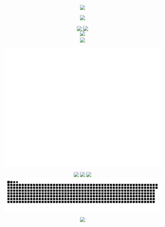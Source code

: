 <!--开头图片-->
<!-- https://github.com/kyechan99/capsule-render -->
<p align="center">
<img src="https://capsule-render.vercel.app/api?type=waving&color=timeGradient&height=300&&section=header&text=HI%20THERE!&fontSize=90&fontAlign=50&fontAlignY=30&desc=I%20am%20China_zzk!&descAlign=50&descSize=30&descAlignY=60&animation=twinkling">
</p>
 
<!--打字机-->
<!-- https://github.com/DenverCoder1/readme-typing-svg -->
<p align="center">
<img src="https://readme-typing-svg.demolab.com?font=Orbitron&size=25&pause=1000&center=true&vCenter=true&random=false&width=600&lines=Welcome+to+my+GitHub+profile+page!;I+am+super+obsessed+with+programming!" />
</p>
 
<!--语言统计-->
<p align="center">
<!-- https://github.com/anuraghazra/github-readme-stats -->
<img align="center" width="400" src="https://github-readme-stats.vercel.app/api?username=zzk6780051&theme=transparent&include_all_commits=true&show_icons=true&hide_border=true" />

<!--连续登录记录-->
<!-- https://github.com/DenverCoder1/github-readme-streak-stats -->
<img align="center" width="400" src="https://streak-stats.demolab.com?user=zzk6780051&theme=transparent&date_format=%5BY.%5Dn.j&hide_border=true" />
<br/>

<!--贡献统计-->
<!-- https://github.com/Ashutosh00710/github-readme-activity-graph -->
<img width="800" src="https://github-readme-activity-graph.vercel.app/graph?username=zzk6780051&theme=github-compact&hide_border=true&area=true">
<br/>

<!--使用最多语言-->
<!-- https://github.com/anuraghazra/github-readme-stats -->
<img align="center" src="https://github-readme-stats.vercel.app/api/top-langs/?username=zzk6780051&theme=transparent&hide_border=true&layout=donut-vertical&langs_count=6" />
<br/>

<!--个人统计-->
<p align="center">
  <img src="/github-metrics.svg" alt="Metrics">
</p>

<!--个人卡片-->
<!-- https://github.com/badges/shields -->
<p align="center">
<a href="https://github.com/zzk6780051"><img src="https://img.shields.io/badge/GitHub-zzk6780051-blue?logo=github" /></a>
<a href="https://space.bilibili.com/3546727674022555"><img src="https://img.shields.io/badge/哔哩哔哩-China_zzk-pink?logo=bilibili" /></a>
<img src="https://img.shields.io/badge/QQ-1478486657-green?logo=tencentqq" />

<!--贪吃蛇-->
<source media="(prefers-color-scheme: dark)" srcset="https://raw.githubusercontent.com/zzk6780051/zzk6780051/output/github-contribution-grid-snake-dark.svg">
<source media="(prefers-color-scheme: light)" srcset="https://raw.githubusercontent.com/zzk6780051/zzk6780051/output/github-contribution-grid-snake.svg">
<img alt="github contribution grid snake animation" src="https://raw.githubusercontent.com/zzk6780051/zzk6780051/output/github-contribution-grid-snake.svg">
</picture>
</p>
 
<!--结尾图片-->
<!-- https://github.com/kyechan99/capsule-render -->
<p align="center">
<img src="https://capsule-render.vercel.app/api?type=waving&color=timeGradient&height=300&&section=footer&text=THE%20END!&fontSize=90&fontAlign=50&fontAlignY=70&desc=Hope%20your%20program%20is%20bug-free!&descAlign=50&descSize=30&descAlignY=40&animation=twinkling">
</p>
